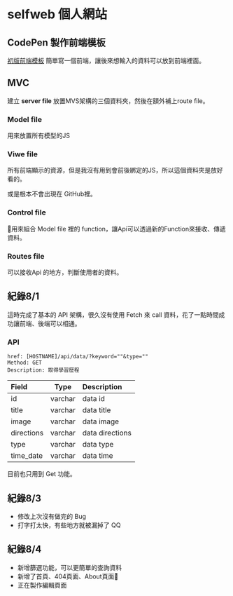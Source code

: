 # selfweb 個人網站

## CodePen 製作前端模板
[初版前端模板](https://codepen.io/killuakuo/pen/VwQqOeb)
簡單寫一個前端，讓後來想輸入的資料可以放到前端裡面。

## MVC
建立 **server file** 放置MVS架構的三個資料夾，然後在額外補上route file。

### Model file
用來放置所有模型的JS

### Viwe file
所有前端顯示的資源，但是我沒有用到會前後綁定的JS，所以這個資料夾是放好看的。

或是根本不會出現在 GitHub裡。

### Control file
用來組合 Model file 裡的 function，讓Api可以透過新的Function來接收、傳遞資料。

### Routes file
可以接收Api 的地方，判斷使用者的資料。

## 紀錄8/1
這時完成了基本的 API 架構，很久沒有使用 Fetch 來 call 資料，花了一點時間成功讓前端、後端可以相通。

### API
```
href: [HOSTNAME]/api/data/?keyword=""&type=""
Method: GET
Description: 取得學習歷程
```

| Field      | Type   | Description                                            |
|:---------- | ------ |:------------------------------------------------------ |
| id         | varchar| data id                                                |
| title      | varchar| data title                                             |
| image      | varchar| data image                                             |
| directions | varchar| data directions                                        |
| type       | varchar| data type                                              |
| time_date  | varchar| data time                                              |

目前也只用到 Get 功能。


## 紀錄8/3
* 修改上次沒有做完的 Bug
* 打字打太快，有些地方就被漏掉了 QQ

## 紀錄8/4
* 新增篩選功能，可以更簡單的查詢資料
* 新增了首頁、404頁面、About頁面
* 正在製作編輯頁面
